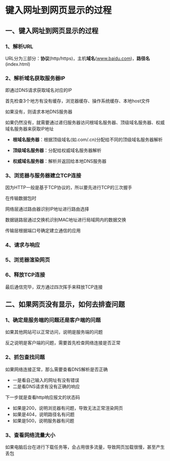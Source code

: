 # 键入网址到网页显示的过程

## 一、键入网址到网页显示的过程

### 1、解析URL

URL分为三部分：**协议**(http/https)，主机**域名**(www.baidu.com)，**路径名**(index.html)

### 2、解析域名获取服务器IP

即通过DNS请求获取域名对应的IP

首先检查3个地方有没有缓存，浏览器缓存、操作系统缓存、本地host文件

如果没有，则请求本地DNS服务器

如果仍然没有，就需要通过递归服务器访问根域名服务器、顶级域名服务器、权威域名服务器来获取IP地址

- **根域名服务器**：根据顶级域名(如.com/.cn)分配给不同的顶级域名服务器解析

- **顶级域名服务器**：分配给权威域名服务器解析

- **权威域名服务器**：解析并返回给本地DNS服务器

### 3、浏览器与服务器建立TCP连接

因为HTTP一般是基于TCP协议的，所以要先进行TCP的三次握手

在传输数据包时

网络层通过路由器识别IP地址进行路由选择

数据链路层通过交换机识别MAC地址进行局域网内的数据交换

传输层根据端口号确定建立通信的应用

### 4、请求与响应

### 5、浏览器渲染网页

### 6、释放TCP连接

最后通信完毕，双方通过四次挥手来释放TCP连接

## 二、如果网页没有显示，如何去排查问题

### 1、确定是服务端的问题还是客户端的问题

如果其他网站可以正常访问，说明是服务端的问题

反之说明是客户端的问题，需要首先检查网络连接是否正常

### 2、抓包查找问题

如果网络连接正常，那么需要查看DNS解析是否正确

- 一是看自己输入的网址有没有错误
- 二是看DNS请求有没有正确的响应

下一步就是查看http响应报文的状态码

- 如果是200，说明浏览器有问题，导致无法正常渲染网页
- 如果是404，说明路径名有问题
- 如果是500，说明服务器有问题

### 3、查看网络流量大小

如果电脑后台在进行下载任务等，会占用很多流量，导致网页加载很慢，甚至产生丢包
